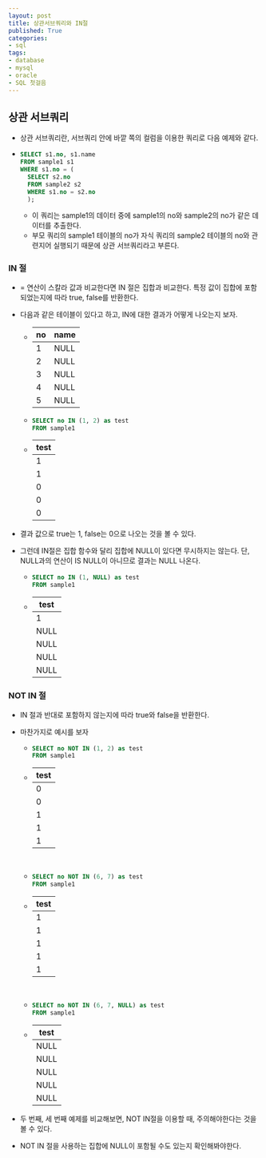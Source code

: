 ```yaml
---
layout: post
title: 상관서브쿼리와 IN절
published: True
categories: 
- sql
tags:
- database
- mysql
- oracle
- SQL 첫걸음
---
```



## 상관 서브쿼리

* 상관 서브쿼리란, 서브쿼리 안에 바깥 쪽의 컬럼을 이용한 쿼리로 다음 예제와 같다.

* ```sql
  SELECT s1.no, s1.name
  FROM sample1 s1
  WHERE s1.no = (
  	SELECT s2.no
  	FROM sample2 s2
  	WHERE s1.no = s2.no 
  	);
  ```

  * 이 쿼리는 sample1의 데이터 중에 sample1의 no와 sample2의 no가 같은 데이터를 추출한다.
  * 부모 쿼리의 sample1 테이블의 no가 자식 쿼리의 sample2 테이블의 no와 관련지어 실행되기 때문에 상관 서브쿼리라고 부른다.



### IN 절

* = 연산이 스칼라 값과 비교한다면 IN 절은 집합과 비교한다. 특정 값이 집합에 포함되었는지에 따라 true, false를 반환한다.

* 다음과 같은 테이블이 있다고 하고, IN에 대한 결과가 어떻게 나오는지 보자.

  * | no   | name |
    | ---- | ---- |
    | 1    | NULL |
    | 2    | NULL |
    | 3    | NULL |
    | 4    | NULL |
    | 5    | NULL |

  * ```sql
    SELECT no IN (1, 2) as test
    FROM sample1
    ```

  * | test |
    | ---- |
    | 1    |
    | 1    |
    | 0    |
    | 0    |
    | 0    |

* 결과 값으로 true는 1, false는 0으로 나오는 것을 볼 수 있다.



* 그런데 IN절은 집합 함수와 달리 집합에 NULL이 있다면 무시하지는 않는다. 단, NULL과의 연산이 IS NULL이 아니므로 결과는 NULL 나온다.

  * ```sql
    SELECT no IN (1, NULL) as test
    FROM sample1
    ```

  * | test |
    | ---- |
    | 1    |
    | NULL |
    | NULL |
    | NULL |
    | NULL |



### NOT IN 절

* IN 절과 반대로 포함하지 않는지에 따라 true와 false을 반환한다.

* 마찬가지로 예시를 보자

  * ```sql
    SELECT no NOT IN (1, 2) as test
    FROM sample1
    ```

  * | test |
    | ---- |
    | 0    |
    | 0    |
    | 1    |
    | 1    |
    | 1    |

    ​

  * ```sql
    SELECT no NOT IN (6, 7) as test
    FROM sample1
    ```

  * | test |
    | ---- |
    | 1    |
    | 1    |
    | 1    |
    | 1    |
    | 1    |

    ​

  * ```sql
    SELECT no NOT IN (6, 7, NULL) as test
    FROM sample1
    ```

  * | test |
    | ---- |
    | NULL |
    | NULL |
    | NULL |
    | NULL |
    | NULL |



* 두 번째, 세 번째 예제를 비교해보면, NOT IN절을 이용할 때, 주의해야한다는 것을 볼 수 있다.
* NOT IN 절을 사용하는 집합에 NULL이 포함될 수도 있는지 확인해봐야한다.